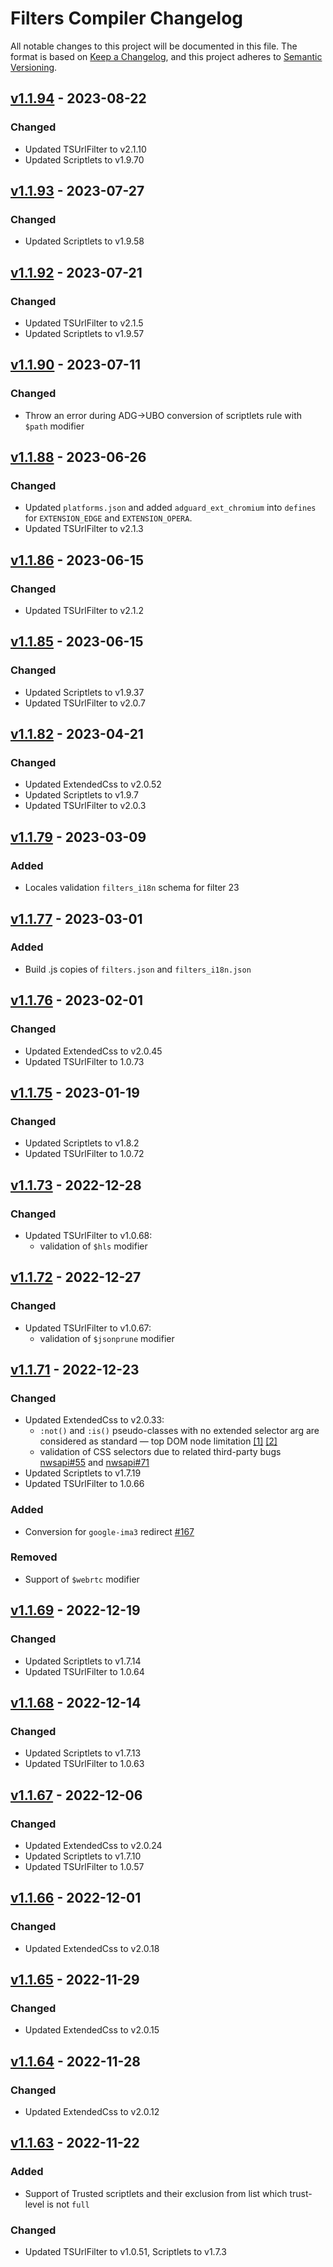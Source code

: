 # Filters Compiler Changelog

All notable changes to this project will be documented in this file.
The format is based on [Keep a Changelog](https://keepachangelog.com/en/1.0.0/),
and this project adheres to [Semantic Versioning](https://semver.org/spec/v2.0.0.html).

## [v1.1.94] - 2023-08-22

### Changed

- Updated TSUrlFilter to v2.1.10
- Updated Scriptlets to v1.9.70

## [v1.1.93] - 2023-07-27

### Changed

- Updated Scriptlets to v1.9.58


## [v1.1.92] - 2023-07-21

### Changed

- Updated TSUrlFilter to v2.1.5
- Updated Scriptlets to v1.9.57


## [v1.1.90] - 2023-07-11

### Changed

- Throw an error during ADG→UBO conversion of scriptlets rule with `$path` modifier


## [v1.1.88] - 2023-06-26

### Changed

- Updated `platforms.json` and added `adguard_ext_chromium` into `defines` for `EXTENSION_EDGE` and `EXTENSION_OPERA`.
- Updated TSUrlFilter to v2.1.3


## [v1.1.86] - 2023-06-15

### Changed

- Updated TSUrlFilter to v2.1.2


## [v1.1.85] - 2023-06-15

### Changed

- Updated Scriptlets to v1.9.37
- Updated TSUrlFilter to v2.0.7


## [v1.1.82] - 2023-04-21

### Changed

- Updated ExtendedCss to v2.0.52
- Updated Scriptlets to v1.9.7
- Updated TSUrlFilter to v2.0.3


## [v1.1.79] - 2023-03-09

### Added

- Locales validation `filters_i18n` schema for filter 23


## [v1.1.77] - 2023-03-01

### Added

- Build .js copies of `filters.json` and `filters_i18n.json`


## [v1.1.76] - 2023-02-01

### Changed

- Updated ExtendedCss to v2.0.45
- Updated TSUrlFilter to 1.0.73


## [v1.1.75] - 2023-01-19

### Changed

- Updated Scriptlets to v1.8.2
- Updated TSUrlFilter to 1.0.72


## [v1.1.73] - 2022-12-28

### Changed

- Updated TSUrlFilter to v1.0.68:
    - validation of `$hls` modifier


## [v1.1.72] - 2022-12-27

### Changed

- Updated TSUrlFilter to v1.0.67:
    - validation of `$jsonprune` modifier


## [v1.1.71] - 2022-12-23

### Changed

- Updated ExtendedCss to v2.0.33:
    - `:not()` and `:is()` pseudo-classes with no extended selector arg
        are considered as standard — top DOM node limitation
        [[1]](https://github.com/AdguardTeam/ExtendedCss/#extended-css-not-limitations)
        [[2]](https://github.com/AdguardTeam/ExtendedCss/#extended-css-is-limitations)
    -  validation of CSS selectors due to related third-party bugs [nwsapi#55](https://github.com/dperini/nwsapi/issues/55)
        and [nwsapi#71](https://github.com/dperini/nwsapi/issues/71)
- Updated Scriptlets to v1.7.19
- Updated TSUrlFilter to 1.0.66

### Added

- Conversion for `google-ima3` redirect [#167](https://github.com/AdguardTeam/FiltersCompiler/issues/167)

### Removed

- Support of `$webrtc` modifier


## [v1.1.69] - 2022-12-19

### Changed

- Updated Scriptlets to v1.7.14
- Updated TSUrlFilter to 1.0.64


## [v1.1.68] - 2022-12-14

### Changed

- Updated Scriptlets to v1.7.13
- Updated TSUrlFilter to 1.0.63


## [v1.1.67] - 2022-12-06

### Changed

- Updated ExtendedCss to v2.0.24
- Updated Scriptlets to v1.7.10
- Updated TSUrlFilter to 1.0.57


## [v1.1.66] - 2022-12-01

### Changed

- Updated ExtendedCss to v2.0.18


## [v1.1.65] - 2022-11-29

### Changed

- Updated ExtendedCss to v2.0.15


## [v1.1.64] - 2022-11-28

### Changed

- Updated ExtendedCss to v2.0.12


## [v1.1.63] - 2022-11-22

### Added

* Support of Trusted scriptlets and their exclusion from list which trust-level is not `full`

### Changed

- Updated TSUrlFilter to v1.0.51, Scriptlets to v1.7.3


[v1.1.94]: https://github.com/AdguardTeam/FiltersCompiler/compare/v1.1.93...v1.1.94
[v1.1.93]: https://github.com/AdguardTeam/FiltersCompiler/compare/v1.1.92...v1.1.93
[v1.1.92]: https://github.com/AdguardTeam/FiltersCompiler/compare/v1.1.90...v1.1.92
[v1.1.90]: https://github.com/AdguardTeam/FiltersCompiler/compare/v1.1.88...v1.1.90
[v1.1.88]: https://github.com/AdguardTeam/FiltersCompiler/compare/v1.1.86...v1.1.88
[v1.1.86]: https://github.com/AdguardTeam/FiltersCompiler/compare/v1.1.85...v1.1.86
[v1.1.85]: https://github.com/AdguardTeam/FiltersCompiler/compare/v1.1.82...v1.1.85
[v1.1.82]: https://github.com/AdguardTeam/FiltersCompiler/compare/v1.1.79...v1.1.82
[v1.1.79]: https://github.com/AdguardTeam/FiltersCompiler/compare/v1.1.77...v1.1.79
[v1.1.77]: https://github.com/AdguardTeam/FiltersCompiler/compare/v1.1.76...v1.1.77
[v1.1.76]: https://github.com/AdguardTeam/FiltersCompiler/compare/v1.1.75...v1.1.76
[v1.1.75]: https://github.com/AdguardTeam/FiltersCompiler/compare/v1.1.73...v1.1.75
[v1.1.73]: https://github.com/AdguardTeam/FiltersCompiler/compare/v1.1.72...v1.1.73
[v1.1.72]: https://github.com/AdguardTeam/FiltersCompiler/compare/v1.1.71...v1.1.72
[v1.1.71]: https://github.com/AdguardTeam/FiltersCompiler/compare/v1.1.69...v1.1.71
[v1.1.69]: https://github.com/AdguardTeam/FiltersCompiler/compare/v1.1.68...v1.1.69
[v1.1.68]: https://github.com/AdguardTeam/FiltersCompiler/compare/v1.1.67...v1.1.68
[v1.1.67]: https://github.com/AdguardTeam/FiltersCompiler/compare/v1.1.66...v1.1.67
[v1.1.66]: https://github.com/AdguardTeam/FiltersCompiler/compare/v1.1.65...v1.1.66
[v1.1.65]: https://github.com/AdguardTeam/FiltersCompiler/compare/v1.1.64...v1.1.65
[v1.1.64]: https://github.com/AdguardTeam/FiltersCompiler/compare/v1.1.63...v1.1.64
[v1.1.63]: https://github.com/AdguardTeam/FiltersCompiler/compare/v1.1.61...v1.1.63
